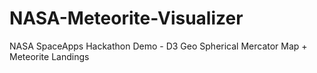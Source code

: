 # NASA-Meteorite-Visualizer
NASA SpaceApps Hackathon Demo - D3 Geo Spherical Mercator Map + Meteorite Landings
